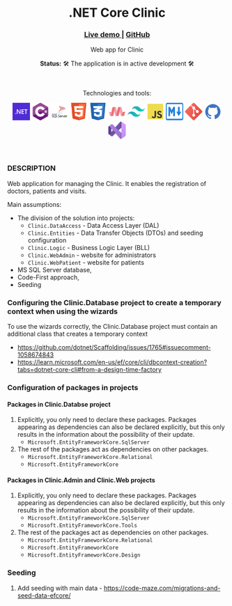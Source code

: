 <div align="center">
    <h1>.NET Core Clinic</h1>
    <h3>
        <a href="#">
            Live demo
        </a>
        <span> | </span>
        <a href="https://github.com/everstudybee/s6-dotnet-core-clinic">
            GitHub
        </a>
    </h3>
    <p>Web app for Clinic</p>
    <p><b>Status:</b> 🛠️ The application is in active development 🛠️</p>
    <br>
    <p>Technologies and tools:</p>
    <p>
        <img src="docs/img/dotnet.svg" width="40" height="40" alt="dotnet"/>
        <img src="docs/img/csharp.svg" width="40" height="40" alt="csharp"/>
        <img src="docs/img/sqlserver.svg" width="40" height="40" alt="sqlserver"/>
        <img src="docs/img/html5.svg" width="40" height="40" alt="html"/>
        <img src="docs/img/css3.svg" width="40" height="40" alt="css"/>
        <img src="docs/img/materialize.svg" width="40" height="40" alt="materialize"/>
        <img src="docs/img/tailwind.svg" width="40" height="40" alt="tailwind"/>
        <img src="docs/img/js.svg" width="40" height="40" alt="javascript"/>
        <img src="docs/img/md.svg" width="40" height="40" alt="markdown"/>
        <img src="docs/img/git.svg" width="40" height="40" alt="git"/>
        <img src="docs/img/github.svg" width="40" height="40" alt="github"/>
        <img src="docs/img/vs.svg" width="40" height="40" alt="visualstudio2022"/>
    </p>
</div>
<br>

### DESCRIPTION

Web application for managing the Clinic. It enables the registration of doctors, patients and visits.

Main assumptions:

- The division of the solution into projects:
   - `Clinic.DataAccess` - Data Access Layer (DAL)
   - `Clinic.Entities` - Data Transfer Objects (DTOs) and seeding configuration
   - `Clinic.Logic` - Business Logic Layer (BLL)
   - `Clinic.WebAdmin` - website for administrators
   - `Clinic.WebPatient` - website for patients
- MS SQL Server database,
- Code-First approach,
- Seeding 

### Configuring the Clinic.Database project to create a temporary context when using the wizards

To use the wizards correctly, the Clinic.Database project must contain an additional class that creates a temporary context 
- https://github.com/dotnet/Scaffolding/issues/1765#issuecomment-1058674843
- https://learn.microsoft.com/en-us/ef/core/cli/dbcontext-creation?tabs=dotnet-core-cli#from-a-design-time-factory

### Configuration of packages in projects

#### Packages in Clinic.Databse project

1. Explicitly, you only need to declare these packages. Packages appearing as dependencies can also be declared explicitly, but this only results in the information about the possibility of their update.
   - `Microsoft.EntityFrameworkCore.SqlServer`
1. The rest of the packages act as dependencies on other packages.
   - `Microsoft.EntityFrameworkCore.Relational`
   - `Microsoft.EntityFrameworkCore`

#### Packages in Clinic.Admin and Clinic.Web projects

1. Explicitly, you only need to declare these packages. Packages appearing as dependencies can also be declared explicitly, but this only results in the information about the possibility of their update.
   - `Microsoft.EntityFrameworkCore.SqlServer`
   - `Microsoft.EntityFrameworkCore.Tools`
1. The rest of the packages act as dependencies on other packages.
   - `Microsoft.EntityFrameworkCore.Relational`
   - `Microsoft.EntityFrameworkCore`
   - `Microsoft.EntityFrameworkCore.Design`

### Seeding

1. Add seeding with main data - https://code-maze.com/migrations-and-seed-data-efcore/